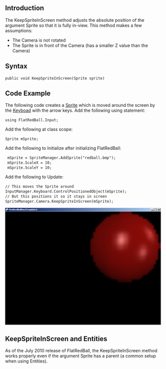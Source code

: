 ## Introduction

The KeepSpriteInScreen method adjusts the absolute position of the argument Sprite so that it is fully in-view. This method makes a few assumptions:

-   The Camera is not rotated
-   The Sprite is in front of the Camera (has a smaller Z value than the Camera)

## Syntax

    public void KeepSpriteInScreen(Sprite sprite)

## Code Example

The following code creates a [Sprite](/frb/docs/index.php?title=FlatRedBall.Sprite.md "FlatRedBall.Sprite") which is moved around the screen by the [Keyboad](/frb/docs/index.php?title=FlatRedBall.Input.Keyboard.md "FlatRedBall.Input.Keyboard") with the arrow keys. Add the following using statement:

    using FlatRedBall.Input;

Add the following at class scope:

    Sprite mSprite;

Add the following to Initialize after initializing FlatRedBall:

     mSprite = SpriteManager.AddSprite("redball.bmp");
     mSprite.ScaleX = 10;
     mSprite.ScaleY = 10;

Add the following to Update:

    // This moves the Sprite around
    InputManager.Keyboard.ControlPositionedObject(mSprite);
    // But this positions it so it stays in screen
    SpriteManager.Camera.KeepSpriteInScreen(mSprite);

![CameraKeepSpriteInScreen.png](/media/migrated_media-CameraKeepSpriteInScreen.png)

## KeepSpriteInScreen and Entities

As of the July 2010 release of FlatRedBall, the KeepSpriteInScreen method works properly even if the argument Sprite has a parent (a common setup when using Entities).
